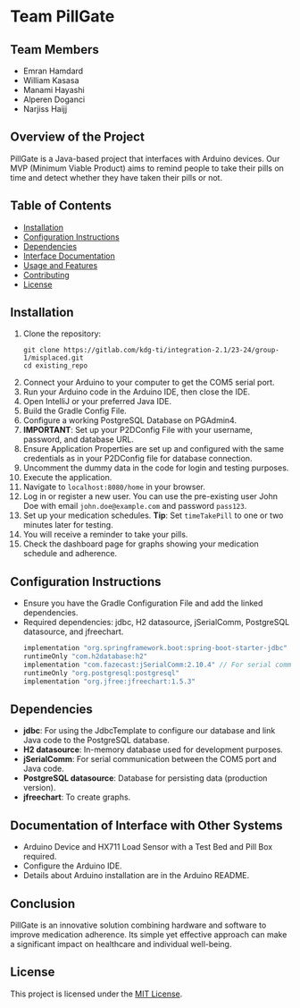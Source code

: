 # Team PillGate

## Team Members
- Emran Hamdard
- William Kasasa
- Manami Hayashi
- Alperen Doganci
- Narjiss Haijj

## Overview of the Project
PillGate is a Java-based project that interfaces with Arduino devices. Our MVP (Minimum Viable Product) aims to remind people to take their pills on time and detect whether they have taken their pills or not.

## Table of Contents
- [Installation](#installation)
- [Configuration Instructions](#configuration-instructions)
- [Dependencies](#dependencies)
- [Interface Documentation](#documentation-of-the-interface-with-other-systems)
- [Usage and Features](#usage-and-features)
- [Contributing](#contributing)
- [License](#license)


## Installation
1. Clone the repository:
    ```
    git clone https://gitlab.com/kdg-ti/integration-2.1/23-24/group-1/misplaced.git
    cd existing_repo
    ```
2. Connect your Arduino to your computer to get the COM5 serial port.
3. Run your Arduino code in the Arduino IDE, then close the IDE.
4. Open IntelliJ or your preferred Java IDE.
5. Build the Gradle Config File.
6. Configure a working PostgreSQL Database on PGAdmin4.
7. **IMPORTANT**: Set up your P2DConfig File with your username, password, and database URL.
8. Ensure Application Properties are set up and configured with the same credentials as in your P2DConfig file for database connection.
9. Uncomment the dummy data in the code for login and testing purposes.
10. Execute the application.
11. Navigate to `localhost:8080/home` in your browser.
12. Log in or register a new user. You can use the pre-existing user John Doe with email `john.doe@example.com` and password `pass123`.
13. Set up your medication schedules. **Tip**: Set `timeTakePill` to one or two minutes later for testing.
14. You will receive a reminder to take your pills.
15. Check the dashboard page for graphs showing your medication schedule and adherence.

## Configuration Instructions
- Ensure you have the Gradle Configuration File and add the linked dependencies.
- Required dependencies: jdbc, H2 datasource, jSerialComm, PostgreSQL datasource, and jfreechart.
    ```gradle
    implementation "org.springframework.boot:spring-boot-starter-jdbc"
    runtimeOnly "com.h2database:h2"
    implementation "com.fazecast:jSerialComm:2.10.4" // For serial communication
    runtimeOnly "org.postgresql:postgresql"
    implementation "org.jfree:jfreechart:1.5.3"
    ```

## Dependencies
- **jdbc**: For using the JdbcTemplate to configure our database and link Java code to the PostgreSQL database.
- **H2 datasource**: In-memory database used for development purposes.
- **jSerialComm**: For serial communication between the COM5 port and Java code.
- **PostgreSQL datasource**: Database for persisting data (production version).
- **jfreechart**: To create graphs.

## Documentation of Interface with Other Systems
- Arduino Device and HX711 Load Sensor with a Test Bed and Pill Box required.
- Configure the Arduino IDE.
- Details about Arduino installation are in the Arduino README.

## Conclusion
PillGate is an innovative solution combining hardware and software to improve medication adherence. Its simple yet effective approach can make a significant impact on healthcare and individual well-being.

## License
This project is licensed under the [MIT License](https://opensource.org/licenses/MIT).


